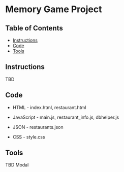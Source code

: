 # Memory Game Project

## Table of Contents

* [Instructions](#instructions)
* [Code](#code)
* [Tools](#tools)

## Instructions

TBD

## Code

* HTML - index.html, restaurant.html

* JavaScript - main.js, restaurant_info.js, dbhelper.js

* JSON - restaurants.json

* CSS - style.css

## Tools

TBD
Modal
